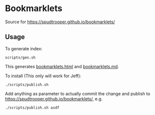 # Bookmarklets

Source for https://spudtrooper.github.io/bookmarklets/

## Usage

To generate index:

```
scripts/gen.sh
```

This generates [bookmarklets.html](https://spudtrooper.github.io/bookmarklets/) and [bookmarklets.md](https://github.com/spudtrooper/bookmarklets/blob/main/output/bookmarklets.md).

To install (This only will work for Jeff):

```
./scripts/publish.sh
```

Add anything as parameter to actually commit the change and publish to https://spudtrooper.github.io/bookmarklets/, e.g.

```
./scripts/publish.sh asdf
```
